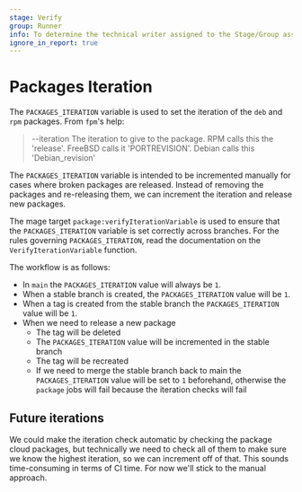 ```yaml
---
stage: Verify
group: Runner
info: To determine the technical writer assigned to the Stage/Group associated with this page, see https://handbook.gitlab.com/handbook/product/ux/technical-writing/#assignments
ignore_in_report: true
---
```


# Packages Iteration

The `PACKAGES_ITERATION` variable is used to set the iteration of the `deb` and `rpm` packages. From `fpm`'s help:

> --iteration The iteration to give to the package. RPM calls this the 'release'. FreeBSD calls it 'PORTREVISION'. Debian calls this 'Debian_revision'

The `PACKAGES_ITERATION` variable is intended to be incremented manually for cases where broken packages are released.
Instead of removing the packages and re-releasing them, we can increment the iteration and release new packages.

The mage target `package:verifyIterationVariable` is used to ensure that the `PACKAGES_ITERATION` variable is set correctly across branches.
For the rules governing `PACKAGES_ITERATION`, read the documentation on the `VerifyIterationVariable` function.

The workflow is as follows:

- In `main` the `PACKAGES_ITERATION` value will always be `1`.
- When a stable branch is created, the `PACKAGES_ITERATION` value will be `1`.
- When a tag is created from the stable branch the `PACKAGES_ITERATION` value will be `1`.
- When we need to release a new package
  - The tag will be deleted
  - The `PACKAGES_ITERATION` value will be incremented in the stable branch
  - The tag will be recreated
  - If we need to merge the stable branch back to main the `PACKAGES_ITERATION` value will be set to `1` beforehand, otherwise the `package` jobs will fail because the iteration checks will fail

## Future iterations

We could make the iteration check automatic by checking the package cloud packages, but technically we need to check all of them to make sure we know
the highest iteration, so we can increment off of that. This sounds time-consuming in terms of CI time. For now we'll stick to the manual approach.
